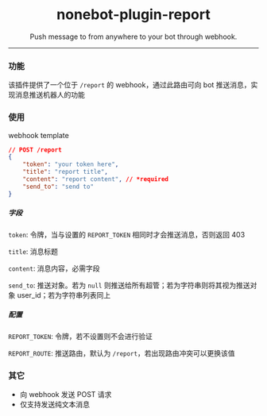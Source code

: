 <div align="center">

# nonebot-plugin-report

Push message to from anywhere to your bot through webhook.

</div>

----

### 功能

该插件提供了一个位于 `/report` 的 webhook，通过此路由可向 bot 推送消息，实现消息推送机器人的功能

### 使用

webhook template
```json
// POST /report
{
    "token": "your token here",
    "title": "report title",
    "content": "report content", // *required
    "send_to": "send to"
}
```

##### 字段

`token`: 令牌，当与设置的 `REPORT_TOKEN` 相同时才会推送消息，否则返回 403

`title`: 消息标题

`content`: 消息内容，必需字段

`send_to`: 推送对象。若为 `null` 则推送给所有超管；若为字符串则将其视为推送对象 user_id；若为字符串列表同上

##### 配置

`REPORT_TOKEN`: 令牌，若不设置则不会进行验证

`REPORT_ROUTE`: 推送路由，默认为 `/report`，若出现路由冲突可以更换该值

### 其它

- 向 webhook 发送 POST 请求
- 仅支持发送纯文本消息
